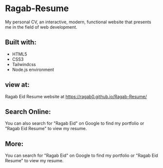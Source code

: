 # Ragab-Resume

My personal CV, an interactive, modern, functional website that presents me in the field of web development.

## Built with:

- HTML5
- CSS3
- Tailwindcss
- Node.js environment

## view at:

Ragab Eid Resume website at https://ragab0.github.io/Ragab-Resume/

## Search Online:

You can also search for "Ragab Eid" on Google to find my portfolio or "Ragab Eid Resume" to view my resume.

## More:

You can search for "Ragab Eid" on Google to find my portfolio or "Ragab Eid Resume" to view my resume.
